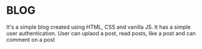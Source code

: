 # BLOG
It's a simple blog created using HTML, CSS and vanilla JS. 
It has a simple user authentication. 
User can uplaod a post, read posts, like a post and can comment on a post
